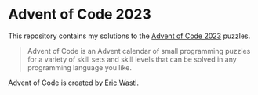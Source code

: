 # Advent of Code 2023

This repository contains my solutions to the [Advent of Code 2023](https://adventofcode.com/2023) puzzles.

> Advent of Code is an Advent calendar of small programming puzzles for a variety of skill sets and skill levels that can be solved in any programming language you like. 

Advent of Code is created by [Eric Wastl](http://was.tl/).
